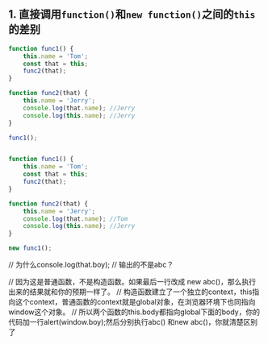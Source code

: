 ## 1. 直接调用`function()`和`new function()`之间的`this`的差别 

```javascript
function func1() {
    this.name = 'Tom';
    const that = this;
    func2(that);
}

function func2(that) {
    this.name = 'Jerry';
    console.log(that.name); //Jerry
    console.log(this.name); //Jerry
}

func1();
```

```javascript

function func1() {
    this.name = 'Tom';
    const that = this;
    func2(that);
}

function func2(that) {
    this.name = 'Jerry';
    console.log(that.name); //Tom
    console.log(this.name); //Jerry
}

new func1();
```
// 为什么console.log(that.boy);
// 输出的不是abc？

// 因为这是普通函数，不是构造函数。如果最后一行改成 new abc()，那么执行出来的结果就和你的预期一样了。
// 构造函数建立了一个独立的context，this指向这个context，普通函数的context就是global对象，在浏览器环境下也同指向window这个对象。
// 所以两个函数的this.body都指向global下面的body，你的代码加一行alert(window.boy);然后分别执行abc() 和new abc()，你就清楚区别了
